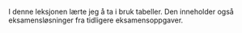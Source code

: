 I denne leksjonen lærte jeg å ta i bruk tabeller. Den inneholder også eksamensløsninger fra tidligere eksamensoppgaver. 
